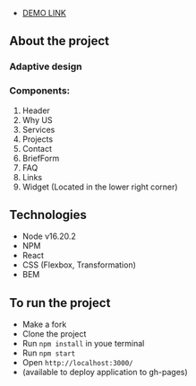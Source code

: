- [DEMO LINK](https://anastasiiavorobets.github.io/vnv_test_task/)

## About the project
###  Adaptive design
###  Components:
1. Header
2. Why US
3. Services
4. Projects
5. Contact
6. BriefForm
7. FAQ
8. Links
9. Widget (Located in the lower right corner)

## Technologies
- Node v16.20.2
- NPM
- React
- CSS (Flexbox, Transformation)
- BEM


## To run the project
- Make a fork
- Clone the project
- Run `npm install` in youe terminal
- Run `npm start`
- Open `http://localhost:3000/`
- (available to deploy application to gh-pages)
